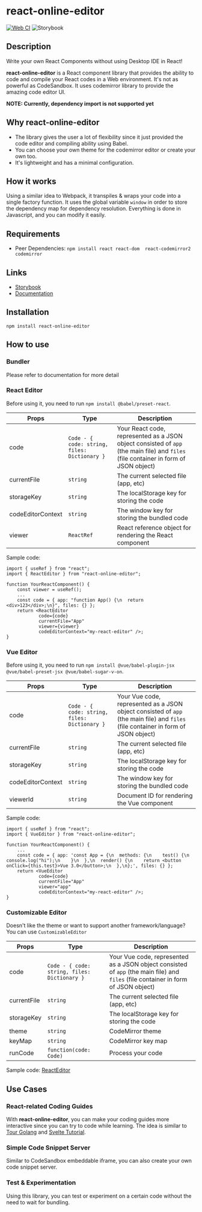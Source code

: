 # react-online-editor 

[![Web CI](https://github.com/haverzard/react-online-editor/actions/workflows/node.js.yml/badge.svg)](https://github.com/haverzard/react-online-editor/actions/workflows/node.js.yml)
![Storybook](https://raw.githubusercontent.com/storybookjs/brand/059f152ecfa4e9895380cb0e4a1f48cf80311a69/badge/badge-storybook.svg)

## Description
Write your own React Components without using Desktop IDE in React!

**react-online-editor** is a React component library that provides the ability to code and compile your React codes in a Web environment. It's not as powerful as CodeSandbox. It uses codemirror library to provide the amazing code editor UI.

**NOTE: Currently, dependency import is not supported yet**

## Why react-online-editor
- The library gives the user a lot of flexibility since it just provided the code editor and compiling ability using Babel.
- You can choose your own theme for the codemirror editor or create your own too.
- It's lightweight and has a minimal configuration.

## How it works
Using a similar idea to Webpack, it transpiles & wraps your code into a single factory function. It uses the global variable `window` in order to store the dependency map for dependency resolution. Everything is done in Javascript, and you can modify it easily.

## Requirements
- Peer Dependencies: `npm install react react-dom  react-codemirror2 codemirror`

## Links
- [Storybook](https://haverzard.github.io/react-online-editor/storybook/)
- [Documentation](https://haverzard.github.io/react-online-editor/docs/)

## Installation
`npm install react-online-editor`

## How to use
### Bundler
Please refer to documentation for more detail

### React Editor
Before using it, you need to run `npm install @babel/preset-react`.

| Props                      | Type        | Description |
| -------------------------- | ----------- | ----------- |
| code                       | `Code - { code: string, files: Dictionary }` | Your React code, represented as a JSON object consisted of `app` (the main file) and `files` (file container in form of JSON object) |
| currentFile                | `string`    | The current selected file (app, etc) |
| storageKey                 | `string`    | The localStorage key for storing the code |
| codeEditorContext          | `string`    | The window key for storing the bundled code |
| viewer                     | `ReactRef`  | React reference object for rendering the React component |

Sample code:
```
import { useRef } from "react";
import { ReactEditor } from "react-online-editor";

function YourReactComponent() {
    const viewer = useRef();
    ...
    const code = { app: "function App() {\n  return <div>123</div>;\n}", files: {} };
    return <ReactEditor
            code={code}
            currentFile="App"
            viewer={viewer}
            codeEditorContext="my-react-editor" />;
}
```

### Vue Editor
Before using it, you need to run `npm install @vue/babel-plugin-jsx @vue/babel-preset-jsx @vue/babel-sugar-v-on`.

| Props                      | Type        | Description |
| -------------------------- | ----------- | ----------- |
| code                       | `Code - { code: string, files: Dictionary }` | Your Vue code, represented as a JSON object consisted of `app` (the main file) and `files` (file container in form of JSON object) |
| currentFile                | `string`    | The current selected file (app, etc) |
| storageKey                 | `string`    | The localStorage key for storing the code |
| codeEditorContext          | `string`    | The window key for storing the bundled code |
| viewerId                   | `string`    | Document ID for rendering the Vue component |

Sample code:
```
import { useRef } from "react";
import { VueEditor } from "react-online-editor";

function YourReactComponent() {
    ...
    const code = { app: 'const App = {\n  methods: {\n    test() {\n      console.log("hi");\n    }\n  },\n  render() {\n    return <button onClick={this.test}>Vue 3.0</button>;\n  },\n};', files: {} };
    return <VueEditor
            code={code}
            currentFile="App"
            viewer="app"
            codeEditorContext="my-react-editor" />;
}
```

### Customizable Editor
Doesn't like the theme or want to support another framework/language? You can use `CustomizableEditor`

| Props                      | Type        | Description |
| -------------------------- | ----------- | ----------- |
| code                       | `Code - { code: string, files: Dictionary }` | Your Vue code, represented as a JSON object consisted of `app` (the main file) and `files` (file container in form of JSON object) |
| currentFile                | `string`    | The current selected file (app, etc) |
| storageKey                 | `string`    | The localStorage key for storing the code |
| theme                      | `string`    | CodeMirror theme |
| keyMap                     | `string`    | CodeMirror key map |
| runCode                    | `function(code: Code)`    | Process your code |

Sample code: [ReactEditor](https://github.com/haverzard/react-online-editor/blob/master/src/components/editor/ReactEditor.tsx)

## Use Cases
### React-related Coding Guides
With **react-online-editor**, you can make your coding guides more interactive since you can try to code while learning. The idea is similar to [Tour Golang](https://tour.golang.org/) and [Svelte Tutorial](https://svelte.dev/tutorial/basics).

### Simple Code Snippet Server
Similar to CodeSandbox embeddable iframe, you can also create your own code snippet server.

### Test & Experimentation
Using this library, you can test or experiment on a certain code without the need to wait for bundling.
